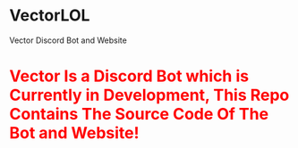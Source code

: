 # VectorLOL
Vector Discord Bot and Website
<h1 class="Intro" style="color:red;"> Vector Is a Discord Bot which is Currently in Development, This Repo Contains The Source Code Of The Bot and Website! </h1>
